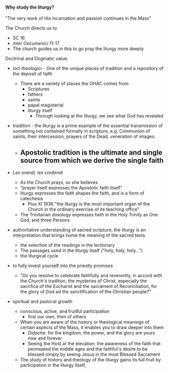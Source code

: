 ####  Why study the liturgy?
"The very work of His incarnation and passion continues in the Mass"

The Church directs us to
- SC 16
- *inter Oecumenici* 11-17
- The church guides us in this to go pray the liturgy more deeply

Doctrinal and Dogmatic value:
- *loci theologici* - One of the unique places of tradition and a repository of
the deposit of faith
    - There are a variety of places the OHAC comes from
        - Scriptures
        - fathers
        - saints
        - papal magisterial
        - liturgy itself
            - Through looking at the liturgy, we see what God has revealed
- *tradition* -  the liturgy is a prime example of the essential transmission of
something not contained formally in scripture, e.g. Communion of saints, their
intercession, prayers of the Dead, veneration of images.
    - Apostolic tradition is the ultimate and single source from which we derive
    the single faith
        - 
- *Lex orandi, lex credendi* 
    - As the Church prays, so she believes
    - "prayer itself expresses the Apostolic faith itself"
    - liturgy expresses the faith shapes the faith, and is a form of catechesis
        - Pius XI 1936 "the liturgy is the most important organ of the Church in
        the ordinary exercise of its teaching office"
    - The Trinitarian doxology expresses faith in the Holy Trinity as One God,
    and three Persons

- authoritative understanding of sacred scripture; the liturgy is an
interpretation that brings home the meaning of the sacred texts
    - the selection of the readings in the lectionary
    - The passages used in the liturgy itself ("holy, holy, holy...")
    - the liturgical cycle

- to fully invest yourself into the priestly promises
    - "Do you resolve to celebrate faithfully and reverently, in accord with the
    Church's tradition, the mysteries of Christ, especially the sacrifice of the
    Eucharist and the sacrament of Reconciliation, for the glory of God ad the
    sanctification of the Christian people?"

- spiritual and pastoral growth
    - conscious, active, and fruitful participation
        - first our own, then of others
    - When you are aware of the history or theological meanings of certain
    aspects of the Mass, it enables you to draw deeper into them
        - *Didache*: for the kingdom, the power, and the glory are yours now and
        forever
        - Seeing the Host at the elevation: the awareness of the faith that
        permeated the middle ages and the faithful's desire to be blessed simply
        by seeing Jesus in the most Blessed Sacrament
    - The study of history and theology of the liturgy gains its full fruit by
    participation in the liturgy itself,

